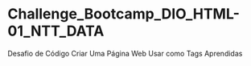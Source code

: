 # Challenge_Bootcamp_DIO_HTML-01_NTT_DATA
 Desafio de Código Criar Uma Página Web Usar como Tags Aprendidas
